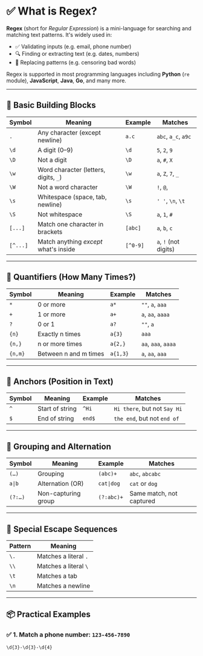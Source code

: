 # ✅ What is Regex?

**Regex** (short for *Regular Expression*) is a mini-language for searching and matching text patterns. It's widely used in:

- ✅ Validating inputs (e.g. email, phone number)
- 🔍 Finding or extracting text (e.g. dates, numbers)
- 🔁 Replacing patterns (e.g. censoring bad words)

Regex is supported in most programming languages including **Python** (`re` module), **JavaScript**, **Java**, **Go**, and many more.

---

## 🧱 Basic Building Blocks

| **Symbol** | **Meaning**                             | **Example** | **Matches**        |
|------------|------------------------------------------|-------------|--------------------|
| `.`        | Any character (except newline)           | `a.c`       | `abc`, `a_c`, `a9c`|
| `\d`       | A digit (0–9)                            | `\d`        | `5`, `2`, `9`      |
| `\D`       | Not a digit                              | `\D`        | `a`, `#`, `X`      |
| `\w`       | Word character (letters, digits, `_`)    | `\w`        | `a`, `Z`, `7`, `_` |
| `\W`       | Not a word character                     | `\W`        | `!`, `@`, ` `      |
| `\s`       | Whitespace (space, tab, newline)         | `\s`        | `' '`, `\n`, `\t`  |
| `\S`       | Not whitespace                           | `\S`        | `a`, `1`, `#`      |
| `[...]`    | Match one character in brackets          | `[abc]`     | `a`, `b`, `c`      |
| `[^...]`   | Match anything *except* what's inside    | `[^0-9]`    | `a`, `!` (not digits) |

---

## 🔢 Quantifiers (How Many Times?)

| **Symbol**  | **Meaning**                | **Example**   | **Matches**             |
|-------------|-----------------------------|---------------|--------------------------|
| `*`         | 0 or more                   | `a*`         | `""`, `a`, `aaa`         |
| `+`         | 1 or more                   | `a+`         | `a`, `aa`, `aaaa`        |
| `?`         | 0 or 1                      | `a?`         | `""`, `a`                |
| `{n}`       | Exactly n times             | `a{3}`       | `aaa`                    |
| `{n,}`      | n or more times             | `a{2,}`      | `aa`, `aaa`, `aaaa`      |
| `{n,m}`     | Between n and m times       | `a{1,3}`     | `a`, `aa`, `aaa`         |

---

## 🧱 Anchors (Position in Text)

| **Symbol** | **Meaning**       | **Example** | **Matches**                          |
|------------|-------------------|-------------|--------------------------------------|
| `^`        | Start of string   | `^Hi`       | `Hi there`, but not `Say Hi`         |
| `$`        | End of string     | `end$`      | `the end`, but not `end of`          |

---

## 🧃 Grouping and Alternation

| **Symbol**     | **Meaning**                    | **Example**         | **Matches**                 |
|----------------|--------------------------------|----------------------|-----------------------------|
| `(…)`          | Grouping                       | `(abc)+`             | `abc`, `abcabc`             |
| `a\|b`         | Alternation (OR)               | `cat\|dog`           | `cat` or `dog`              |
| `(?:…)`        | Non-capturing group            | `(?:abc)+`           | Same match, not captured    |

---

## 🎯 Special Escape Sequences

| **Pattern** | **Meaning**           |
|-------------|------------------------|
| `\.`        | Matches a literal `.`  |
| `\\`        | Matches a literal `\`  |
| `\t`        | Matches a tab          |
| `\n`        | Matches a newline      |

---

## 📦 Practical Examples

### ✅ 1. Match a phone number: `123-456-7890`

```regex
\d{3}-\d{3}-\d{4}
